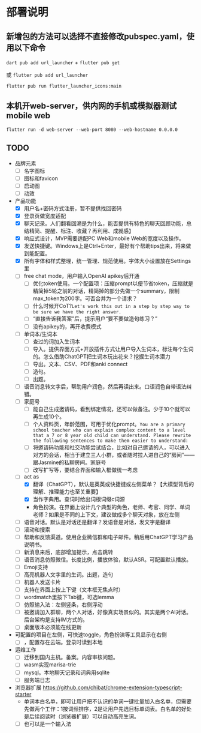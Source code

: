 # 部署说明

## 新增包的方法可以选择不直接修改pubspec.yaml，使用以下命令

`dart pub add url_launcher` + `flutter pub get`

或 `flutter pub add url_launcher`

`flutter pub run flutter_launcher_icons:main`

## 本机开web-server，供内网的手机或模拟器测试mobile web

`flutter run -d web-server --web-port 8080 --web-hostname 0.0.0.0`

## TODO


- 品牌元素
  - [ ] 名字图标
  - [ ] 图标和favicon
  - [ ] 启动图
  - [ ] 动效
- 产品功能
  - [x] 用户名+密码方式注册，暂不提供找回密码
  - [x] 登录页做宽度适配
  - [x] 聊天记录。人们翻看回溯是为什么，能否提供有特色的聊天回顾功能，总结精简、提醒、标注、收藏？再利用、成就感】
  - [x] 响应式设计，MVP需要适配PC Web和mobile Web的宽度以及操作。
  - [x] 发送快捷键。Windows上是Ctrl+Enter，最好有个帮助tips出来，将来做到能配置。
  - [x] 所有字体和样式整理，统一管理、规范使用。字体大小设置放在Settings里
  - [ ] free chat mode，用户输入OpenAI apikey后开通
    - [ ] 优化token使用。一个配置项：压缩prompt以便节省token，压缩就是精简掉5轮之前的对话，精简掉的部分先做一个summary，限制max_token为200字。可否合并为一个请求？
    - [ ] 什么时候开CoT?`Let's work this out in a step by step way to be sure we have the right answer.`
    - [ ] “直接告诉我答案”后，提示用户“要不要做造句练习？”
    - [ ] 没有apikey的，再开收费模式
  - [ ] 单词本/生词本
    - [ ] 查过的词加入生词本
    - [ ] 导入。提供界面方式+开放插件方式让用户导入生词本，标注每个生词的。怎么借助ChatGPT把生词本玩出花来？挖掘生词本潜力
    - [ ] 导出。文本、CSV、PDF和anki connect
    - [ ] 造句。
    - [ ] 出题。
  - [ ] 语音消息转文字后，帮助用户润色，然后再读出来。口语润色自带语法纠错。
  - [ ] 家庭号
    - [ ] 能自己生成邀请码，看到绑定情况，还可以做备注。少于10个就可以再生成10个。
    - [ ] 个人资料页，年龄范围，可用于优化prompt。`You are a primary school teacher who can explain complex content to a level that a 7 or 8 year old child can understand. Please rewrite the following sentences to make them easier to understand:`
    - [ ] 将邀请码功能和社交功能尝试结合，比如对自己邀请的人，可以进入对方的会话，相当于建立三人小群，或者随时拉人进自己的“房间”——跟Jasmine的私聊房间。家庭号
    - [ ] 改写扩写等，要结合界面和输入框做统一考虑
  - [ ] act as
    - [x] 翻译（ChatGPT），默认是英英或快捷键或左侧菜单？【大模型背后的理解、推理能力也至关重要】
    - [x] 当作字典用。查词时给出词根词缀c词源
    - 角色扮演。在界面上设计几个典型的角色，老师、考官、同学、单词老师？如果是不同的上下文，建议做成多个聊天对象，放在左侧
  - [ ] 语音对话。默认是对话还是翻译？发语音是对话，发文字是翻译
  - [ ] 滚动和搜索
  - [ ] 帮助和反馈渠道。使用企业微信群和电子邮件。稍后用ChatGPT学习产品说明书。
  - [ ] 新消息来后，底部增加提示，点击跳转
  - [ ] 语音消息仿照微信。长度比例，播放体验，默认ASR。可配置默认播放。
  - [ ] Emoji支持
  - [ ] 高亮机器人文字里的生词。出题，造句
  - [ ] 机器人发送卡片
  - [ ] 支持在界面上按上下键（文本框无焦点时）
  - [ ] wordmatch里按下Tab键，可选lemma
  - [ ] 仿照输入法：左侧竖条，右侧浮动
  - [ ] 被邀请加入群聊，两个人对话，好像真实场景似的。其实是两个AI对话。后台架构是支持IM方式的。
  - [ ] 桌面版本必须能在线更新
- 可配置的项目在左侧，可快速toggle，角色扮演等工具显示在右侧
  - [ ] ，配置存在云端。登录时读到本地
- 运维工作
  - [ ] 迁移到国内主机。备案。内容审核问题。
  - [ ] wasm实现marisa-trie
  - [ ] mysql。本地聊天记录和词典用sqlite
  - [ ] 服务端日志
- 浏览器扩展 https://github.com/chibat/chrome-extension-typescript-starter
  - 单词本白名单，即可让用户把不认识的单词一键批量加入白名单，但需要先做两个工作：1按词频排序，2是让用户先选目标单词表。白名单的好处是后续阅读时（浏览器扩展）可以自动高亮生词。
  - [ ] 也可以是一个输入法